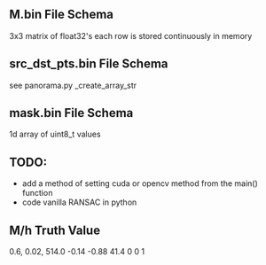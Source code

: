 M.bin File Schema
-----------------
3x3 matrix of float32's
each row is stored continuously in memory

src_dst_pts.bin File Schema
---------------------------
see panorama.py _create_array_str

mask.bin File Schema
--------------------
1d array of uint8_t values

TODO:
-----
- add a method of setting cuda or opencv method from the main() function
- code vanilla RANSAC in python

M/h Truth Value
---------------
0.6, 0.02, 514.0
-0.14 -0.88 41.4
0 0 1